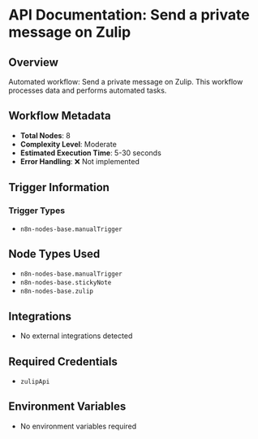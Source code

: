 # API Documentation: Send a private message on Zulip

## Overview
Automated workflow: Send a private message on Zulip. This workflow processes data and performs automated tasks.

## Workflow Metadata
- **Total Nodes**: 8
- **Complexity Level**: Moderate
- **Estimated Execution Time**: 5-30 seconds
- **Error Handling**: ❌ Not implemented

## Trigger Information
### Trigger Types
- `n8n-nodes-base.manualTrigger`

## Node Types Used
- `n8n-nodes-base.manualTrigger`
- `n8n-nodes-base.stickyNote`
- `n8n-nodes-base.zulip`

## Integrations
- No external integrations detected

## Required Credentials
- `zulipApi`

## Environment Variables
- No environment variables required
